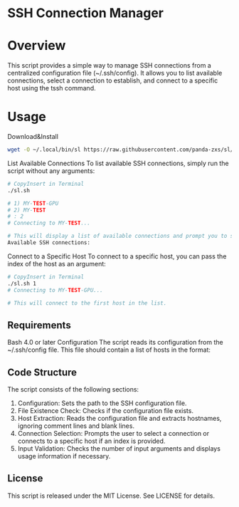 # SSH Connection Manager
# Overview
This script provides a simple way to manage SSH connections from a centralized configuration file (~/.ssh/config). It allows you to list available connections, select a connection to establish, and connect to a specific host using the tssh command.

# Usage
Download&Install

```bash
wget -O ~/.local/bin/sl https://raw.githubusercontent.com/panda-zxs/sl/master/sl.sh && sudo chmod +x ~/.local/bin/sl
```
List Available Connections
To list available SSH connections, simply run the script without any arguments:

```bash
# CopyInsert in Terminal
./sl.sh

# 1) MY-TEST-GPU
# 2) MY-TEST
# : 2
# Connecting to MY-TEST...

# This will display a list of available connections and prompt you to select one.
Available SSH connections:

```
Connect to a Specific Host
To connect to a specific host, you can pass the index of the host as an argument:

```bash
# CopyInsert in Terminal
./sl.sh 1
# Connecting to MY-TEST-GPU...

# This will connect to the first host in the list.
```
## Requirements
Bash 4.0 or later
Configuration
The script reads its configuration from the ~/.ssh/config file. This file should contain a list of hosts in the format:

## Code Structure
The script consists of the following sections:

1. Configuration: Sets the path to the SSH configuration file.
2. File Existence Check: Checks if the configuration file exists.
3. Host Extraction: Reads the configuration file and extracts hostnames, ignoring comment lines and blank lines.
4. Connection Selection: Prompts the user to select a connection or connects to a specific host if an index is provided.
5. Input Validation: Checks the number of input arguments and displays usage information if necessary.
## License
This script is released under the MIT License. See LICENSE for details.
